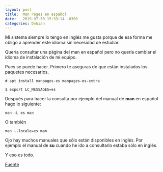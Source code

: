 ```yaml
---
layout: post
title:  Man Pages en español
date:   2019-07-30 15:33:14 -0300
categories: Debian
---
```


Mi sistema siempre lo tengo en inglés me gusta porque de esa forma me obligo a aprender este idioma sin
necesidad de estudiar.

Quería consultar una página del man en español pero no quería cambiar el idioma de instalación de mi equipo. 

Pues se puede hacer. Primero te aseguras de que están instalados los paquetes necesarios.

`# apt install manpages-es manpages-es-extra`

`$ export LC_MESSAGES=es`

Después para hacer la consulta por ejemplo del manual de **man** en español hago lo siguiente:

`man -L es man`

O también

`man --locale=es man`

Ojo hay muchos manuales que sólo están disponibles en inglés. Por ejemplo el manual de **su**
cuando he ido a consultarlo estaba sólo en inglés.

Y eso es todo.

[Fuente](http://curioseandolinux.blogspot.com/2011/03/instalacion-de-las-manpages-es-y-extras.html) 
